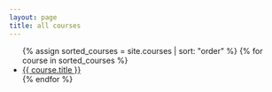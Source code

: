 ```yaml
---
layout: page
title: all courses
---
```


<ul>
  {% assign sorted_courses = site.courses | sort: "order" %}
  {% for course in sorted_courses %}
    <li>
      <a href="{{ course.url | absolute_url }}">{{ course.title }}</a> 
    </li>
  {% endfor %}
</ul>
